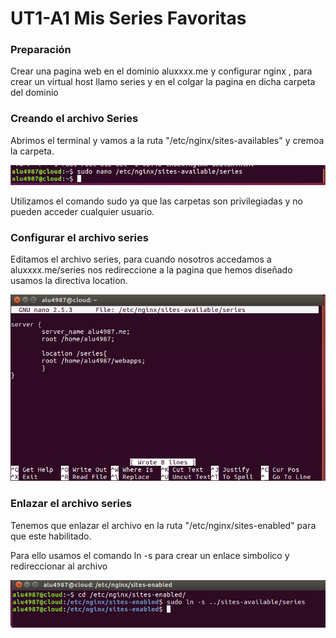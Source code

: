 # UT1-A1 Mis Series Favoritas

### Preparación

Crear una pagina web en el dominio aluxxxx.me y configurar nginx , para crear un virtual host llamo series y en el colgar la pagina en dicha carpeta del dominio

### Creando el archivo Series

Abrimos el terminal y vamos a la ruta "/etc/nginx/sites-availables" y cremoa la carpeta.

![images](img/1.png)

Utilizamos el comando sudo ya que las carpetas son
privilegiadas y no pueden acceder cualquier usuario.

### Configurar el archivo series

Editamos el archivo series, para cuando nosotros accedamos a aluxxxx.me/series nos redireccione a la pagina que hemos diseñado usamos la directiva location.

![images](img/2.png)

### Enlazar el archivo series

Tenemos que enlazar el archivo en la ruta "/etc/nginx/sites-enabled"
para que este habilitado.

Para ello usamos el comando ln -s para crear un enlace simbolico y redireccionar al archivo

![images](img/3.png)

###
